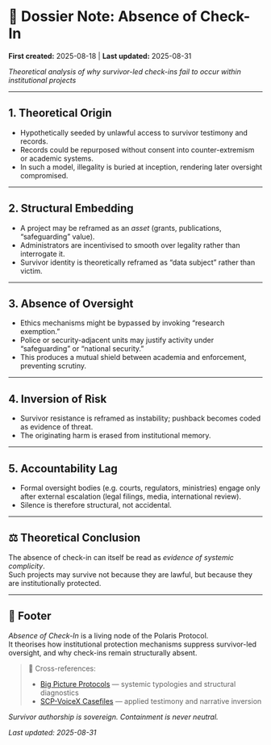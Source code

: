 # 📁 Dossier Note: Absence of Check-In

**First created:** 2025-08-18 | **Last updated:** 2025-08-31

*Theoretical analysis of why survivor-led check-ins fail to occur within institutional projects*  

---

## 1. Theoretical Origin  
- Hypothetically seeded by unlawful access to survivor testimony and records.  
- Records could be repurposed without consent into counter-extremism or academic systems.  
- In such a model, illegality is buried at inception, rendering later oversight compromised.  

---

## 2. Structural Embedding  
- A project may be reframed as an *asset* (grants, publications, “safeguarding” value).  
- Administrators are incentivised to smooth over legality rather than interrogate it.  
- Survivor identity is theoretically reframed as “data subject” rather than victim.  

---

## 3. Absence of Oversight  
- Ethics mechanisms might be bypassed by invoking “research exemption.”  
- Police or security-adjacent units may justify activity under “safeguarding” or “national security.”  
- This produces a mutual shield between academia and enforcement, preventing scrutiny.  

---

## 4. Inversion of Risk  
- Survivor resistance is reframed as instability; pushback becomes coded as evidence of threat.  
- The originating harm is erased from institutional memory.  

---

## 5. Accountability Lag  
- Formal oversight bodies (e.g. courts, regulators, ministries) engage only after external escalation (legal filings, media, international review).  
- Silence is therefore structural, not accidental.  

---

## ⚖️ Theoretical Conclusion  
The absence of check-in can itself be read as *evidence of systemic complicity*.  
Such projects may survive not because they are lawful, but because they are institutionally protected.  

---

## 🏮 Footer  
*Absence of Check-In* is a living node of the Polaris Protocol.  
It theorises how institutional protection mechanisms suppress survivor-led oversight, and why check-ins remain structurally absent.  

> 📡 Cross-references:  
> - [Big Picture Protocols](../Big_Picture_Protocols/) — systemic typologies and structural diagnostics  
> - [SCP-VoiceX Casefiles](../SCP-VoiceX_Casefiles/) — applied testimony and narrative inversion  

*Survivor authorship is sovereign. Containment is never neutral.*  

_Last updated: 2025-08-31_  
